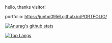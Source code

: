 hello, thanks visitor!

portfolio: https://junho0956.github.io/PORTFOLIO/

[![Anurag's github stats](https://github-readme-stats.vercel.app/api?username=junho0956&theme=gruvbox)](https://github.com/anuraghazra/github-readme-stats)

[![Top Langs](https://github-readme-stats.vercel.app/api/top-langs/?username=junho0956&hide=c&exclude_repo=PORTFOLIO,junho0956.github.io)](https://github.com/anuraghazra/github-readme-stats)
